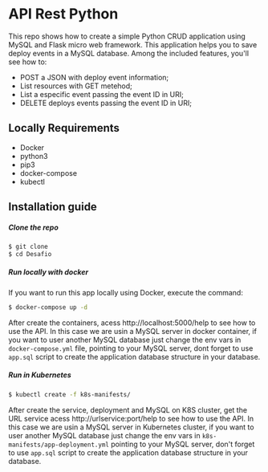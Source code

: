 # API Rest Python 

This repo shows how to create a simple Python CRUD application using MySQL and Flask micro web framework.
This application helps you to save deploy events in a MySQL database.
Among the included features, you'll see how to:

* POST a JSON with deploy event information;
* List resources with GET metehod;
* List a especific event passing the event ID in URI;
* DELETE deploys events passing the event ID in URI;

## Locally Requirements
* Docker
* python3
* pip3
* docker-compose
* kubectl 

## Installation guide
##### Clone the repo

```bash
$ git clone 
$ cd Desafio
```

##### Run locally with docker
If you want to run this app locally using Docker, execute the command:
```bash
$ docker-compose up -d
```
After create the containers, acess http://localhost:5000/help to see how to use the API.
In this case we are usin a MySQL server in docker container, if you want to user another MySQL database just change the env vars in `docker-compose.yml` file, pointing to your MySQL server, dont forget to use `app.sql` script to create the application database structure in your database.

##### Run in Kubernetes
```bash
$ kubectl create -f k8s-manifests/
```
After create the service, deployment and MySQL on K8S cluster, get the URL service acess http://urlservice:port/help to see how to use the API.
In this case we are usin a MySQL server in Kubernetes cluster, if you want to user another MySQL database just change the env vars in `k8s-manifests/app-deployment.yml` pointing to your MySQL server, don't forget to use `app.sql` script to create the application database structure in your database.

